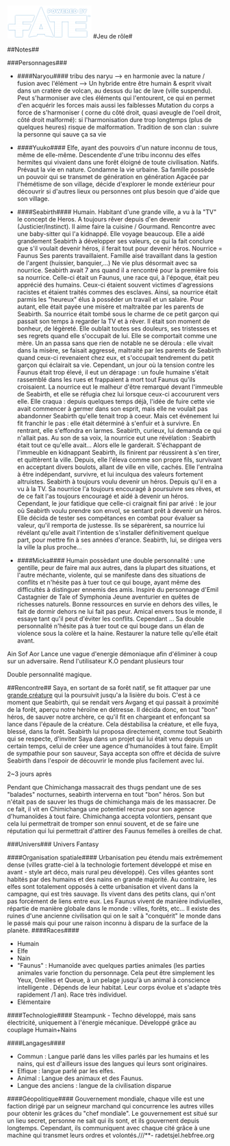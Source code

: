 [![Logo Fate Accueil](/ressources/img/power_fate.png)](/index.html)
#Jeu de rôle#

##Notes##

###Personnages###

* ####Naryou####
tribu des naryu --> en harmonie avec la nature / fusion avec l'élément --> Un hybride entre être humain & esprit
vivait dans un cratère de volcan, au dessus du lac de lave (ville suspendu).
Peut s'harmoniser ave cles éléments qui l'entourent, ce qui en permet d'en acquérir les forces mais aussi les faiblesses
Mutation du corps a force de s'harmoniser ( corne du côté droit, quasi aveugle de l'oeil droit, côté droit malformé): si l'harmonisation dure trop longtemps (plus de quelques heures) risque de malformation.
Tradition de son clan : suivre la personne qui sauve ça sa vie


*	####Yuuko####
Elfe, ayant des pouvoirs d'un nature inconnu de tous, même de elle-même. Descendente d'une tribu inconnu des elfes hermites qui vivaient dans une forêt éloigné de toute civilisation. Natifs. Prévaut la vie en nature.
Condamne la vie urbaine.
Sa famille possède un pouvoir qui se transmet de génération en génération
Agacée par l'hémétisme de son village, décide d'explorer le monde extérieur pour découvrir si d'autres lieux ou personnes ont plus besoin que d'aide que son village.

*	####Seabirth####
Humain. Habitant d'une grande ville, a vu à la "TV" le concept de Heros. A toujours rêver depuis d'en devenir (Justicier/Instinct). Il aime faire la cuisine / Gourmand. Rencontre avec une baby-sitter qui l'a kidnappé. Elle voyage beaucoup. Elle a aidé grandement Seabirth à développer ses valeurs, ce qui la fait conclure que s'il voulait devenir héros, il ferait tout pour devenir héros. Nourrice = Faunus Ses parents travaillaient. Famille aisé travaillant dans la gestion de l'argent (huissier, banquier,...)
Ne vie plus désormait avec sa nourrice.
Seabirth avait 7 ans quand il a rencontré pour la première fois sa nourrice. Celle-ci était un Faunus, une race qui, à l'époque, était peu apprécié des humains. Ceux-ci étaient souvent victimes d'agressions racistes et étaient traités commes des esclaves. Ainsi, sa nourrice était parmis les "heureux" élus à posséder un travail et un salaire. Pour autant, elle était payée une misère et maltraitée par les parents de Seabirth. 
Sa nourrice était tombé sous le charme de ce petit garçon qui passait son temps à regarder la TV et à rêver. Il était son moment de bonheur, de légèreté. Elle oublait toutes ses douleurs, ses tristesses et ses regrets quand elle s'occupait de lui. Elle se comportait comme une mère.
Un an passa sans que rien de notable ne se déroula : elle vivait dans la misère, se faisait aggressé, maltraité par les parents de Seabirth quand ceux-ci revenaient chez eux, et s'occupait tendrement du petit garçon qui éclairait sa vie. Cependant, un jour où la tension contre les Faunus était trop élevé, il eut un dérapage : un foule humaine s'était rassemblé dans les rues et frappaient à mort tout Faunus qu'ils croisaient. La nourrice eut le malheur d'être remarqué devant l'immeuble de Seabirth, et elle se réfugia chez lui lorsque ceux-ci accoururent vers elle. 
Elle craqua : depuis quelques temps déjà, l'idée de fuire cette vie avait commencer à germer dans son esprit, mais elle ne voulait pas abandonner Seabirth qu'elle tenait trop à coeur. Mais cet événement lui fit franchir le pas : elle était déterminé à s'enfuir et à survivre. 
En rentrant, elle s'effondra en larmes. Seabirth, curieux, lui demanda ce qui n'allait pas. Au son de sa voix, la nourrice eut une révélation : Seabirth était tout ce qu'elle avait... Alors elle le garderait. 
S'échappant de l'immeuble en kidnappant Seabirth, ils finirent par réussirent à s'en tirer, et quittèrent la ville. Depuis, elle l'éleva comme son propre fils, survivant en acceptant divers boulots, allant de ville en ville, cachés.
Elle l'entraîna à être indépendant, survivre, et lui inculqua des valeurs fortement altruistes. 
Seabirth à toujours voulu devenir un héros. Depuis qu'il en a vu à la TV. Sa nourrice l'a toujours encouragé à poursuivre ses rêves, et de ce fait l'as toujours encouragé et aidé à devenir un héros. 
Cependant, le jour fatidique que celle-ci craignait fini par arivé : le jour où Seabirth voulu prendre son envol, se sentant prêt à devenir un héros. Elle décida de tester ses compétances en combat pour évaluer sa valeur, qu'il remporta de justesse. Ils se séparèrent, sa nourrice lui révélant qu'elle avait l'intention de s'installer définitivement quelque part, pour mettre fin à ses années d'erance. Seabirth, lui, se dirigea vers la ville la plus proche...

* ####Micka####
Humain possèdant une double personnalité : une gentille, peur de faire mal aux autres, dans la plupart des situations, et l'autre méchante, violente, qui se manifeste dans des situations de conflits et n'hésite pas à tuer tout ce qui bouge, ayant même des difficultés à distinguer ennemis des amis.
Inspiré du personnage d'Emil Castagnier de Tale of Symphonia
Jeune aventurier en quêtes de richesses naturels.
​Bonne ressources en survie en dehors des villes, le fait de dormir dehors ne lui fait pas peur.
​Amical envers tous le monde, il essaye tant qu'il peut d'éviter les conflits.
​Cependant ... Sa double personnalité n'hésite pas à tuer tout ce qui bouge dans un élan de violence sous la colère et la haine.
Restaurer la nature telle qu'elle était avant.

Ain Sof Aor
Lance une vague d'energie démoniaque afin d'éliminer à coup sur un adversaire. Rend l'utilisateur K.O pendant plusieurs tour

Double personnalité magique.

##Rencontre##
Saya, en sortant de sa forêt natif, se fit attaquer par une [grande créature](http://www.magiccorporation.com/scan/commander_2014/vf/049.jpg) qui la poursuivit jusqu'a la lisière du bois. C'est à ce moment que Seabirth, qui se rendait vers Avgang et qui passait à proximité de la forêt, aperçu notre héroïne en détresse. Il décida donc, en tout "bon" héros, de sauver notre archère, ce qu'il fit en chargeant et enfonçant sa lance dans l'épaule de la créature. Cela déstabilisa la créature, et elle fuya, blessé, dans la forêt. Seabirth lui proposa directement, comme tout Seabirth qui se respecte, d'inviter Saya dans un projet qui lui était venu depuis un certain temps, celui de créer une agence d'humanoïdes à tout faire. Emplit de sympathie pour son sauveur, Saya accepta son offre et décida de suivre Seabirth dans l'espoir de découvrir le monde plus facilement avec lui.

2~3 jours après 

Pendant que Chimichanga massacrait des thugs pendant une de ses "balades" nocturnes, seabirth interverna en tout "bon" héros. Son but n'était pas de sauver les thugs de chimichanga mais de les massacrer. De ce fait, il vit en Chimichanga une potentiel recrue pour son agence d'humanoïdes à tout faire. Chimichanga accepta volontiers, pensant que cela lui permettrait de tromper son ennui souvent, et de se faire une réputation qui lui permettrait d'attirer des Faunus femelles à oreilles de chat. 

###Univers###
Univers Fantasy

####Organisation spatiale####
Urbanisation peu étendu mais extrêmement dense (villes gratte-ciel à la technologie fortement développé et mise en avant - style art déco, mais rural peu développé).
Ces villes géantes sont habités par des humains et des nains en grande majorité. Au contraire, les elfes sont totalement opposés à cette urbanisation et vivent dans la campagne, qui est très sauvage. Ils vivent dans des petits clans, qui n'ont pas forcément de liens entre eux.
Les Faunus vivent de manière indiviuelles, répartie de manière globale dans le monde : villes, forêts, etc...
Il existe des ruines d'une ancienne civilisation qui on le sait à "conquérit" le monde dans le passé mais qui pour une raison inconnu à disparu de la surface de la planète.
####Races####
* Humain
* Elfe
* Nain
* "Faunus" : 
Humanoïde avec quelques parties animales (les parties animales varie fonction du personnage. Cela peut être simplement les Yeux, Oreilles et Queue, à un pelage jusqu'à un animal à conscience intelligente . Dépends de leur habitat. Leur corps évolue et s'adapte très rapidement /1 an). Race très individuel.
* Elémentaire

####Technologie####
Steampunk - Techno développé, mais sans électricité, uniquement à l'énergie mécanique. Développé grâce au couplage Humain+Nains

####Langages####
* Commun : Langue parlé dans les villes parlés par les humains et les nains, qui est d'ailleurs issue des langues qui leurs sont originaires.
* Elfique : langue parlé par les elfes.
* Animal : Langue des animaux et des Faunus.
* Langue des anciens : langue de la civilisation disparue

####Géopolitique####
Gouvernement mondiale, chaque ville est une faction dirigé par un seigneur marchand qui concurrence les autres villes pour obtenir les grâces du "chef mondiale". Le gouvernement est situé sur un lieu secret, personne ne sait qui ils sont, et ils gouvernent depuis longtemps. Cependant, ils communiquent avec chaque cité grâce à une machine qui transmet leurs ordres et volontés.///**-
radetsjel.hebfree.org